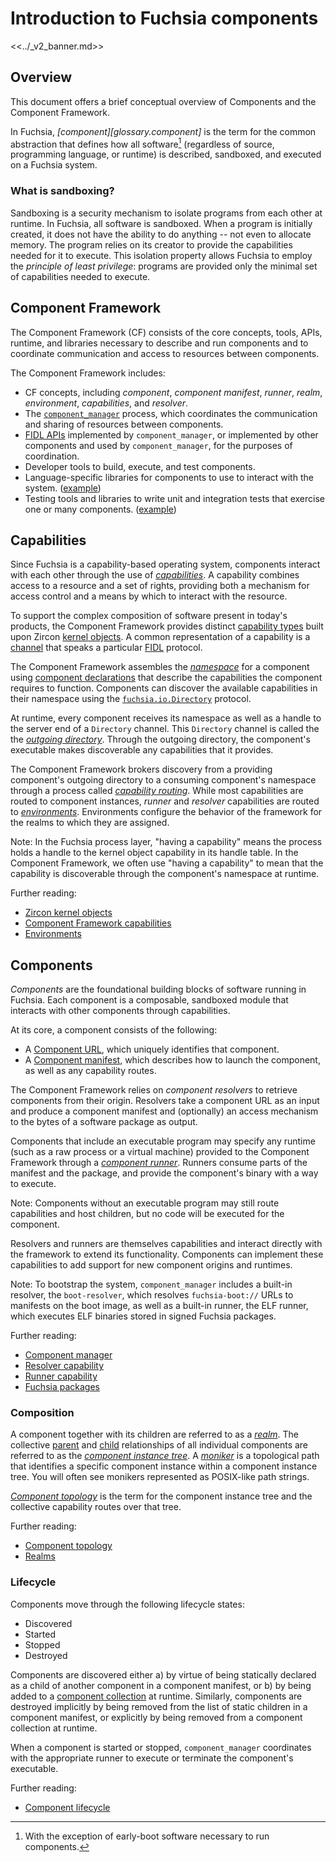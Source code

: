 # Introduction to Fuchsia components

<<../_v2_banner.md>>

## Overview

This document offers a brief conceptual overview of Components and the
Component Framework.

In Fuchsia, _[component][glossary.component]_ is the term for the common
abstraction that defines how all software[^1] (regardless of source,
programming language, or runtime) is described, sandboxed, and executed on a
Fuchsia system.

[^1]: With the exception of early-boot software necessary to run components.

### What is sandboxing?

Sandboxing is a security mechanism to isolate programs from each other at
runtime. In Fuchsia, all software is sandboxed. When a program is initially
created, it does not have the ability to do anything -- not even to allocate
memory. The program relies on its creator to provide the capabilities needed
for it to execute. This isolation property allows Fuchsia to employ the
_principle of least privilege_: programs are provided only the minimal set
of capabilities needed to execute.

## Component Framework

The Component Framework (CF) consists of the core concepts, tools, APIs,
runtime, and libraries necessary to describe and run components and to
coordinate communication and access to resources between components.

The Component Framework includes:

-   CF concepts, including _component_, _component manifest_,
    _runner_, _realm_, _environment_, _capabilities_, and _resolver_.
-   The [`component_manager`][doc-component-manager] process, which coordinates
    the communication and sharing of resources between components.
-   [FIDL APIs](#fidl-apis) implemented by `component_manager`, or implemented
    by other components and used by `component_manager`, for the purposes of
    coordination.
-   Developer tools to build, execute, and test components.
-   Language-specific libraries for components to use to
    interact with the system. ([example](/sdk/lib/sys))
-   Testing tools and libraries to write unit and integration tests that
    exercise one or many components.
    ([example][doc-realm-builder])

## Capabilities

Since Fuchsia is a capability-based operating system, components interact with
each other through the use of _[capabilities][glossary.capability]_.
A capability combines access to a resource and a set of rights, providing both a
mechanism for access control and a means by which to interact with the resource.

To support the complex composition of software present in today's products, the
Component Framework provides distinct [capability types][doc-capabilities] built
upon Zircon [kernel objects][glossary.kernel-object].
A common representation of a capability is a [channel][glossary.channel] that
speaks a particular [FIDL][glossary.fidl] protocol.

The Component Framework assembles the _[namespace][glossary.namespace]_ for a
component using [component declarations][glossary.component-declaration] that
describe the capabilities the component requires to function.
Components can discover the available capabilities in their namespace using the
[`fuchsia.io.Directory`][fidl-directory] protocol.

At runtime, every component receives its namespace as well as a handle to the
server end of a `Directory` channel. This `Directory` channel is called the
the _[outgoing directory][glossary.outgoing-directory]_. Through the
outgoing directory, the component's executable makes discoverable any
capabilities that it provides.

The Component Framework brokers discovery from a providing component's
outgoing directory to a consuming component's namespace through a process called
_[capability routing][glossary.capability-routing]_.
While most capabilities are routed to component instances, _runner_ and
_resolver_ capabilities are routed to _[environments][glossary.environment]_.
Environments configure the behavior of the framework for the realms to which
they are assigned.

Note: In the Fuchsia process layer, "having a capability" means the process
holds a handle to the kernel object capability in its handle table. In the
Component Framework, we often use "having a capability" to mean that the
capability is discoverable through the component's namespace at runtime.

Further reading:

* [Zircon kernel objects][doc-kernel-objects]
* [Component Framework capabilities][doc-capabilities]
* [Environments][doc-environments]

## Components

_Components_ are the foundational building blocks of software running in Fuchsia.
Each component is a composable, sandboxed module that interacts with other
components through capabilities.

At its core, a component consists of the following:

* A [Component URL][glossary.component-url], which uniquely identifies that
  component.
* A [Component manifest][glossary.component-manifest], which describes how to
  launch the component, as well as any capability routes.

The Component Framework relies on _component resolvers_ to retrieve components
from their origin. Resolvers take a component URL as an input and produce a
component manifest and (optionally) an access mechanism to the bytes of a
software package as output.

Components that include an executable program may specify any runtime
(such as a raw process or a virtual machine) provided to the Component Framework
through a _[component runner][glossary.runner]_. Runners consume parts of the
manifest and the package, and provide the component's binary with a way to
execute.

Note: Components without an executable program may still route capabilities and
host children, but no code will be executed for the component.

Resolvers and runners are themselves capabilities and interact directly with the
framework to extend its functionality. Components can implement these
capabilities to add support for new component origins and runtimes.

Note: To bootstrap the system, `component_manager` includes a built-in
resolver, the `boot-resolver`, which resolves `fuchsia-boot://` URLs to
manifests on the boot image, as well as a built-in runner, the ELF runner,
which executes ELF binaries stored in signed Fuchsia packages.

Further reading:

* [Component manager][doc-component-manager]
* [Resolver capability][doc-resolvers]
* [Runner capability][doc-runners]
* [Fuchsia packages][doc-packages]

### Composition

A component together with its children are referred to as a
_[realm][glossary.realm]_.
The collective [parent][glossary.parent-component-instance] and
[child][glossary.child-component-instance] relationships of all individual
components are referred to as the
_[component instance tree][glossary.component-instance-tree]_.
A _[moniker][glossary.moniker]_ is a topological path that identifies a specific
component instance within a component instance tree. You will often see
monikers represented as POSIX-like path strings.

_[Component topology][glossary.component-topology]_ is the term for the
component instance tree and the collective capability routes over that tree.

Further reading:

* [Component topology][doc-topology]
* [Realms][doc-realms]

### Lifecycle

Components move through the following lifecycle states:

* Discovered
* Started
* Stopped
* Destroyed

Components are discovered either a) by virtue of being statically declared as a
child of another component in a component manifest, or b) by being added to a
[component collection][glossary.component-collection] at runtime. Similarly,
components are destroyed implicitly by being removed from the list of static
children in a component manifest, or explicitly by being removed from a
component collection at runtime.

When a component is started or stopped, `component_manager` coordinates with
the appropriate runner to execute or terminate the component's executable.

Further reading:

* [Component lifecycle][doc-lifecycle]

[fidl-directory]: https://fuchsia.dev/reference/fidl/fuchsia.io#Directory
[glossary.capability]: glossary#capability
[glossary.handle]: glossary#handle
[glossary.channel]: glossary#channel
[glossary.realm]: glossary#realm
[glossary.environment]: glossary#environment
[glossary.outgoing-directory]: glossary#outgoing-directory
[glossary.moniker]: glossary#moniker
[glossary.runner]: glossary#runner
[glossary.parent-component-instance]: glossary#parent-component-instance
[glossary.child-component-instance]: glossary#child-component-instance
[glossary.component-collection]: glossary#component-collection
[glossary.component-manifest]: glossary#component-manifest
[glossary.component-url]: glossary#component-url
[glossary.component-instance-tree]: glossary#component-instance-tree
[glossary.component-topology]: glossary#component-topology
[glossary.namespace]: glossary#namespace
[glossary.component-declaration]: glossary#component-declaration
[glossary.kernel-object]: glossary#kernel-object
[glossary.capability-routing]: glossary#capability-routing
[glossary.fidl]: glossary#fidl
[doc-capabilities]: concepts/components/v2/capabilities/README.md
[doc-kernel-objects]: reference/kernel_objects/objects.md
[doc-storage-capability]: concepts/components/v2/capabilities/storage.md
[doc-component-manager]: concepts/components/v2/component_manager.md
[doc-declarations]: concepts/components/v2/component_manifests.md#component-declaration
[doc-design-principles]: concepts/components/v2/design_principles.md
[doc-environments]: concepts/components/v2/environments.md
[doc-instances]: concepts/components/v2/topology.md#component-instances
[doc-lifecycle]: concepts/components/v2/lifecycle.md
[doc-realm-builder]: development/testing/components/realm_builder.md
[doc-realms]: concepts/components/v2/realms.md
[doc-runners]: concepts/components/v2/capabilities/runners.md
[doc-resolvers]: concepts/components/v2/capabilities/resolvers.md
[doc-topology]: concepts/components/v2/topology.md
[doc-packages]: concepts/packages/package.md
